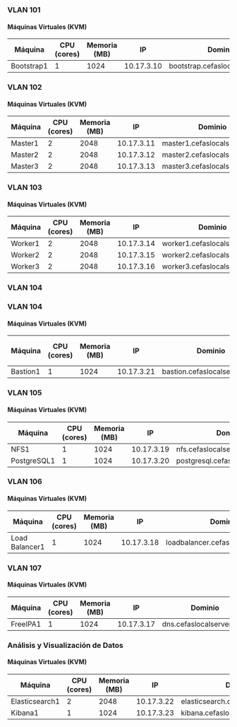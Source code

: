 ### VLAN 101

#### Máquinas Virtuales (KVM)

| Máquina    | CPU (cores) | Memoria (MB) | IP         | Dominio                        |
| ---------- | ----------- | ------------ | ---------- | ------------------------------ |
| Bootstrap1 | 1           | 1024         | 10.17.3.10 | bootstrap.cefaslocalserver.com |

### VLAN 102

#### Máquinas Virtuales (KVM)

| Máquina | CPU (cores) | Memoria (MB) | IP         | Dominio                      |
| ------- | ----------- | ------------ | ---------- | ---------------------------- |
| Master1 | 2           | 2048         | 10.17.3.11 | master1.cefaslocalserver.com |
| Master2 | 2           | 2048         | 10.17.3.12 | master2.cefaslocalserver.com |
| Master3 | 2           | 2048         | 10.17.3.13 | master3.cefaslocalserver.com |

### VLAN 103

#### Máquinas Virtuales (KVM)

| Máquina | CPU (cores) | Memoria (MB) | IP         | Dominio                      |
| ------- | ----------- | ------------ | ---------- | ---------------------------- |
| Worker1 | 2           | 2048         | 10.17.3.14 | worker1.cefaslocalserver.com |
| Worker2 | 2           | 2048         | 10.17.3.15 | worker2.cefaslocalserver.com |
| Worker3 | 2           | 2048         | 10.17.3.16 | worker3.cefaslocalserver.com |

### VLAN 104

### VLAN 104

#### Máquinas Virtuales (KVM)

| Máquina  | CPU (cores) | Memoria (MB) | IP         | Dominio                      | Modo de Red |
| -------- | ----------- | ------------ | ---------- | ---------------------------- | ----------- |
| Bastion1 | 1           | 1024         | 10.17.3.21 | bastion.cefaslocalserver.com | Bridge      |

### VLAN 105

#### Máquinas Virtuales (KVM)

| Máquina     | CPU (cores) | Memoria (MB) | IP         | Dominio                         |
| ----------- | ----------- | ------------ | ---------- | ------------------------------- |
| NFS1        | 1           | 1024         | 10.17.3.19 | nfs.cefaslocalserver.com        |
| PostgreSQL1 | 1           | 1024         | 10.17.3.20 | postgresql.cefaslocalserver.com |

### VLAN 106

#### Máquinas Virtuales (KVM)

| Máquina        | CPU (cores) | Memoria (MB) | IP         | Dominio                           |
| -------------- | ----------- | ------------ | ---------- | --------------------------------- |
| Load Balancer1 | 1           | 1024         | 10.17.3.18 | loadbalancer.cefaslocalserver.com |

### VLAN 107

#### Máquinas Virtuales (KVM)

| Máquina  | CPU (cores) | Memoria (MB) | IP         | Dominio                  |
| -------- | ----------- | ------------ | ---------- | ------------------------ |
| FreeIPA1 | 1           | 1024         | 10.17.3.17 | dns.cefaslocalserver.com |

### Análisis y Visualización de Datos

#### Máquinas Virtuales (KVM)

| Máquina        | CPU (cores) | Memoria (MB) | IP         | Dominio                            |
| -------------- | ----------- | ------------ | ---------- | ---------------------------------- |
| Elasticsearch1 | 2           | 2048         | 10.17.3.22 | elasticsearch.cefaslocalserver.com |
| Kibana1        | 1           | 1024         | 10.17.3.23 | kibana.cefaslocalserver.com        |
